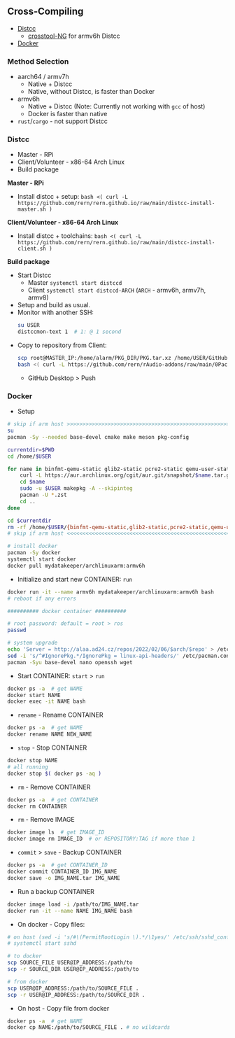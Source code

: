 Cross-Compiling
---
- [Distcc](#distcc)
    - [crosstool-NG](https://github.com/rern/rern.github.io/tree/main/crosstool-NG) for armv6h Distcc
- [Docker](#docker)

### Method Selection
- aarch64 / armv7h
	- Native + Distcc
	- Native, without Distcc, is faster than Docker
- armv6h
	- Native + Distcc (Note: Currently not working with `gcc` of host)
	- Docker is faster than native
- `rust`/`cargo` - not support Distcc

### Distcc
- Master - RPi
- Client/Volunteer - x86-64 Arch Linux
- Build package

**Master - RPi**
- Install distcc + setup: `bash <( curl -L https://github.com/rern/rern.github.io/raw/main/distcc-install-master.sh )`

**Client/Volunteer - x86-64 Arch Linux**
- Install distcc + toolchains: `bash <( curl -L https://github.com/rern/rern.github.io/raw/main/distcc-install-client.sh )`

**Build package**
- Start Distcc
	- Master `systemctl start distccd`
	- Client `systemctl start distccd-ARCH` (`ARCH` - armv6h, armv7h, armv8)
- Setup and build as usual.
- Monitor with another SSH: 
	```sh
	su USER
	distccmon-text 1  # 1: @ 1 second
	```
- Copy to repository from Client:
	```sh
	scp root@MASTER_IP:/home/alarm/PKG_DIR/PKG.tar.xz /home/USER/GitHub/rern.github.io/ARCH
	bash <( curl -L https://github.com/rern/rAudio-addons/raw/main/0Packages/repoupdate.sh )	
	```
	- GitHub Desktop > Push

### Docker
- Setup
```sh
# skip if arm host >>>>>>>>>>>>>>>>>>>>>>>>>>>>>>>>>>>>>>>>>>>>>>>>>>>>>>>>>>>>>>>>>>>>>
su
pacman -Sy --needed base-devel cmake make meson pkg-config

currentdir=$PWD
cd /home/$USER

for name in binfmt-qemu-static glib2-static pcre2-static qemu-user-static; do # keep order
	curl -L https://aur.archlinux.org/cgit/aur.git/snapshot/$name.tar.gz | sudo -u $USER bsdtar xf -
	cd $name
	sudo -u $USER makepkg -A --skipinteg
	pacman -U *.zst
	cd ..
done

cd $currentdir
rm -rf /home/$USER/{binfmt-qemu-static,glib2-static,pcre2-static,qemu-user-static}
# skip if arm host <<<<<<<<<<<<<<<<<<<<<<<<<<<<<<<<<<<<<<<<<<<<<<<<<<<<<<<<<<<<<<<<<<<<<

# install docker
pacman -Sy docker
systemctl start docker
docker pull mydatakeeper/archlinuxarm:armv6h
```
- Initialize and start new CONTAINER: `run`
```sh
docker run -it --name armv6h mydatakeeper/archlinuxarm:armv6h bash
# reboot if any errors

########## docker container ##########

# root password: default = root > ros
passwd

# system upgrade
echo 'Server = http://alaa.ad24.cz/repos/2022/02/06/$arch/$repo' > /etc/pacman.d/mirrorlist
sed -i 's/^#IgnorePkg.*/IgnorePkg = linux-api-headers/' /etc/pacman.conf
pacman -Syu base-devel nano openssh wget
```
- Start CONTAINER: `start` > `run`
```sh
docker ps -a  # get NAME
docker start NAME
docker exec -it NAME bash
```
- `rename` - Rename CONTAINER
```sh
docker ps -a  # get NAME
docker rename NAME NEW_NAME
```
- `stop` - Stop CONTAINER
```sh
docker stop NAME
# all running
docker stop $( docker ps -aq )
```
- `rm` - Remove CONTAINER
```sh
docker ps -a  # get CONTAINER
docker rm CONTAINER
```
- `rm` - Remove IMAGE
```sh
docker image ls  # get IMAGE_ID
docker image rm IMAGE_ID  # or REPOSITORY:TAG if more than 1
```
- `commit` > `save` - Backup CONTAINER
```sh
docker ps -a  # get CONTAINER_ID
docker commit CONTAINER_ID IMG_NAME
docker save -o IMG_NAME.tar IMG_NAME
```
- Run a backup CONTAINER
```sh
docker image load -i /path/to/IMG_NAME.tar
docker run -it --name NAME IMG_NAME bash
```
- On docker - Copy files:
```sh
# on host (sed -i 's/#\(PermitRootLogin \).*/\1yes/' /etc/ssh/sshd_config)
# systemctl start sshd

# to docker
scp SOURCE_FILE USER@IP_ADDRESS:/path/to
scp -r SOURCE_DIR USER@IP_ADDRESS:/path/to

# from docker
scp USER@IP_ADDRESS:/path/to/SOURCE_FILE .
scp -r USER@IP_ADDRESS:/path/to/SOURCE_DIR .
```
- On host - Copy file from docker
```sh
docker ps -a  # get NAME
docker cp NAME:/path/to/SOURCE_FILE . # no wildcards
```

